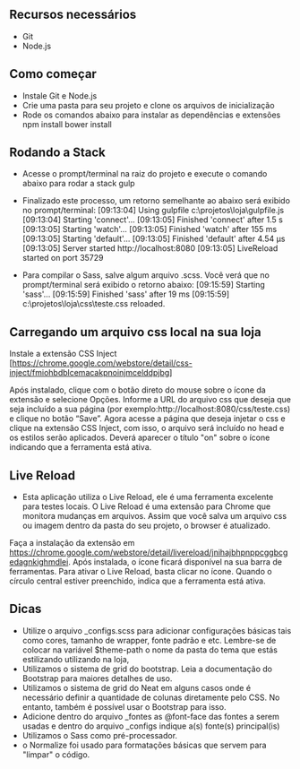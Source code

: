 ## Recursos necessários
- Git
- Node.js

## Como começar
- Instale Git e Node.js
- Crie uma pasta para seu projeto e clone os arquivos de inicialização
- Rode os comandos abaixo para instalar as dependências e extensões
npm install
bower install

## Rodando a Stack
- Acesse o prompt/terminal na raiz do projeto e execute o comando abaixo para rodar a stack
gulp

- Finalizado este processo, um retorno semelhante ao abaixo será exibido no prompt/terminal:
[09:13:04] Using gulpfile c:\projetos\loja\gulpfile.js
[09:13:04] Starting 'connect'...
[09:13:05] Finished 'connect' after 1.5 s
[09:13:05] Starting 'watch'...
[09:13:05] Finished 'watch' after 155 ms
[09:13:05] Starting 'default'...
[09:13:05] Finished 'default' after 4.54 μs
[09:13:05] Server started http://localhost:8080
[09:13:05] LiveReload started on port 35729

- Para compilar o Sass, salve algum arquivo .scss. Você verá que no prompt/terminal será exibido o retorno abaixo:
[09:15:59] Starting 'sass'...
[09:15:59] Finished 'sass' after 19 ms
[09:15:59] c:\projetos\loja\css\teste.css reloaded.

## Carregando um arquivo css local na sua loja
Instale a extensão CSS Inject [https://chrome.google.com/webstore/detail/css-inject/fmiohbdblcemacakpnoinjmcelddpjbg]

Após instalado, clique com o botão direto do mouse sobre o ícone da extensão e selecione Opções.
Informe a URL do arquivo css que deseja que seja incluído a sua página (por exemplo:http://localhost:8080/css/teste.css) e clique no botão “Save”. 
Agora acesse a página que deseja injetar o css e clique na extensão CSS Inject, com isso, o arquivo será incluído no head e os estilos serão aplicados. Deverá aparecer o título "on" sobre o ícone indicando que a ferramenta está ativa.

## Live Reload
- Esta aplicação utiliza o Live Reload, ele é uma ferramenta excelente para testes locais. O Live Reload é uma extensão para Chrome que monitora mudanças em arquivos. Assim que você salva um arquivo css ou imagem dentro da pasta do seu projeto, o browser é atualizado.

Faça a instalação da extensão em https://chrome.google.com/webstore/detail/livereload/jnihajbhpnppcggbcgedagnkighmdlei. Após instalada, o ícone  ficará disponível na sua barra de ferramentas.
Para ativar o Live Reload, basta clicar no ícone. Quando o círculo central estiver preenchido, indica que a ferramenta está ativa. 

## Dicas
- Utilize o arquivo _configs.scss para adicionar configurações básicas tais como cores, tamanho de wrapper, fonte padrão e etc. Lembre-se de colocar na variável $theme-path o nome da pasta do tema que estás estilizando utilizando na loja,
- Utilizamos o sistema de grid do bootstrap. Leia a documentação do Bootstrap para maiores detalhes de uso.
- Utilizamos o sistema de grid do Neat em alguns casos onde é necessário definir a quantidade de colunas diretamente pelo CSS. No entanto, também é possível usar o Bootstrap para isso.
- Adicione dentro do arquivo _fontes as @font-face das fontes a serem usadas e dentro do arquivo _configs indique a(s) fonte(s) principal(is)
- Utilizamos o Sass como pré-processador.
- o Normalize foi usado para formatações básicas que servem para "limpar" o código.
